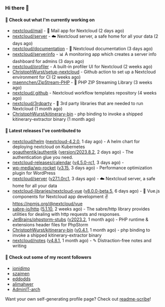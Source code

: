 ### Hi there 👋

#### 👷 Check out what I'm currently working on

- [nextcloud/mail](https://github.com/nextcloud/mail) - 💌 Mail app for Nextcloud (2 days ago)
- [nextcloud/server](https://github.com/nextcloud/server) - ☁️ Nextcloud server, a safe home for all your data (2 days ago)
- [nextcloud/documentation](https://github.com/nextcloud/documentation) - 📘 Nextcloud documentation (3 days ago)
- [nextcloud/serverinfo](https://github.com/nextcloud/serverinfo) - 📊 A monitoring app which creates a server info dashboard for admins (3 days ago)
- [nextcloud/profiler](https://github.com/nextcloud/profiler) - A built-in profiler UI for Nextcloud (2 weeks ago)
- [ChristophWurst/setup-nextcloud](https://github.com/ChristophWurst/setup-nextcloud) - Github action to set up a Nextcloud environment for CI (2 weeks ago)
- [maennchen/ZipStream-PHP](https://github.com/maennchen/ZipStream-PHP) - :floppy_disk: PHP ZIP Streaming Library (3 weeks ago)
- [nextcloud/.github](https://github.com/nextcloud/.github) - Nextcloud workflow templates repository (4 weeks ago)
- [nextcloud/3rdparty](https://github.com/nextcloud/3rdparty) - :battery: 3rd party libraries that are needed to run Nextcloud (1 month ago)
- [ChristophWurst/kitinerary-bin](https://github.com/ChristophWurst/kitinerary-bin) - php binding to invoke a shipped kitinerary-extractor binary (1 month ago)

#### 🔭 Latest releases I've contributed to

- [nextcloud/helm](https://github.com/nextcloud/helm) ([nextcloud-4.2.0](https://github.com/nextcloud/helm/releases/tag/nextcloud-4.2.0), 1 day ago) - A helm chart for deploying nextcloud on Kubernetes
- [goauthentik/authentik](https://github.com/goauthentik/authentik) ([version/2023.8.2](https://github.com/goauthentik/authentik/releases/tag/version/2023.8.2), 2 days ago) - The authentication glue you need.
- [nextcloud-releases/calendar](https://github.com/nextcloud-releases/calendar) ([v4.5.0-rc1](https://github.com/nextcloud-releases/calendar/releases/tag/v4.5.0-rc1), 3 days ago) - 
- [wp-media/wp-rocket](https://github.com/wp-media/wp-rocket) ([v3.15](https://github.com/wp-media/wp-rocket/releases/tag/v3.15), 3 days ago) - Performance optimization plugin for WordPress
- [nextcloud/server](https://github.com/nextcloud/server) ([v27.1.0rc1](https://github.com/nextcloud/server/releases/tag/v27.1.0rc1), 3 days ago) - ☁️ Nextcloud server, a safe home for all your data
- [nextcloud-libraries/nextcloud-vue](https://github.com/nextcloud-libraries/nextcloud-vue) ([v8.0.0-beta.5](https://github.com/nextcloud-libraries/nextcloud-vue/releases/tag/v8.0.0-beta.5), 6 days ago) - 🍱 Vue.js components for Nextcloud app development ✌ https://npmjs.org/@nextcloud/vue
- [sabre-io/http](https://github.com/sabre-io/http) ([5.1.10](https://github.com/sabre-io/http/releases/tag/5.1.10), 2 weeks ago) - The sabre/http library provides utilities for dealing with http requests and responses.
- [JetBrains/phpstorm-stubs](https://github.com/JetBrains/phpstorm-stubs) ([v2023.2](https://github.com/JetBrains/phpstorm-stubs/releases/tag/v2023.2), 1 month ago) - PHP runtime &amp; extensions header files for PhpStorm
- [ChristophWurst/kitinerary-bin](https://github.com/ChristophWurst/kitinerary-bin) ([v0.4.1](https://github.com/ChristophWurst/kitinerary-bin/releases/tag/v0.4.1), 1 month ago) - php binding to invoke a shipped kitinerary-extractor binary
- [nextcloud/notes](https://github.com/nextcloud/notes) ([v4.8.1](https://github.com/nextcloud/notes/releases/tag/v4.8.1), 1 month ago) - ✎ Distraction-free notes and writing

#### 👯 Check out some of my recent followers

- [jonidimo](https://github.com/jonidimo)
- [szaimen](https://github.com/szaimen)
- [eddodds](https://github.com/eddodds)
- [alimahwer](https://github.com/alimahwer)
- [AdminIT-arch](https://github.com/AdminIT-arch)

Want your own self-generating profile page? Check out [readme-scribe](https://github.com/muesli/readme-scribe)!
